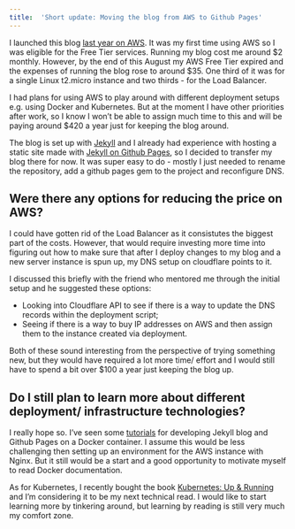 ```yaml
---
title:  'Short update: Moving the blog from AWS to Github Pages'
---
```


I launched this blog [last year on AWS](/2021/09/12/how_this_site_came_to_be.html). It was my first time using AWS so I was eligible for the Free Tier services. Running my blog cost me around $2 monthly. However, by the end of this August my AWS Free Tier expired and the expenses of running the blog rose to around $35. One third of it was for a single Linux t2.micro instance and two thirds - for the Load Balancer. 

I had plans for using AWS to play around with different deployment setups e.g. using Docker and Kubernetes. But at the moment I have other priorities after work, so I know I won’t be able to assign much time to this and will be paying around $420 a year just for keeping the blog around. 

The blog is set up with [Jekyll](https://jekyllrb.com/) and I already had experience with hosting a static site made with [Jekyll on Github Pages](https://docs.github.com/en/pages/setting-up-a-github-pages-site-with-jekyll), so I decided to transfer my blog there for now.  It was super easy to do - mostly I just needed to rename the repository,  add a github pages gem to the project and reconfigure DNS. 

## Were there any options for reducing the price on AWS?

I could have gotten rid of the Load Balancer as it consistutes the biggest part of the costs. However, that would require investing more time into figuring out how to make sure that after I deploy changes to my blog and a new server instance is spun up, my DNS setup on cloudflare points to it. 

I discussed this briefly with the friend who mentored me through the initial setup and he suggested these options:

* Looking into Cloudflare API to see if there is a way to update the DNS records within the deployment script;
* Seeing if there is a way to buy IP addresses on AWS and then assign them to the instance created via deployment.

Both of these sound interesting from the perspective of trying something new, but they would have required a lot more time/ effort and I would still have to spend a bit over $100 a year just keeping the blog up. 

## Do I still plan to learn more about different deployment/ infrastructure technologies? 

I really hope so. I’ve seen some [tutorials](https://talk.jekyllrb.com/t/new-video-develop-jekyll-or-github-pages-using-docker-containers/7199) for developing Jekyll blog and Github Pages on a Docker container. I assume this would be less challenging then setting up an environment for the AWS instance with Nginx. But it still would be a start and a good opportunity to motivate myself to read Docker documentation. 

As for Kubernetes, I recently bought the book [Kubernetes: Up & Running](https://www.goodreads.com/book/show/60888727-kubernetes) and I’m considering it to be my next technical read. I would like to start learning more by tinkering around, but learning by reading is still very much my comfort zone.